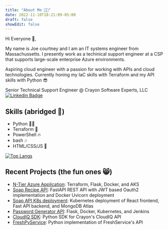 ```yaml
---
title: "About Me 👨‍💻"
date: 2022-11-10T18:21:09-05:00
draft: false
showEdit: false
---
```

Hi Everyone 👋, 

My name is Joe courtney and I am an IT systems engineer from Massachussetts. I presently work as 
a techinical support engineer at a CSP that supports large-scale enterprise Azure environments. 

Aspiring cloud engineer with a passion for working with APIs and cloud technologies. Currently honing
my IaC skills with Terraform and my API skills with Python 😎

Senior Technical Support Engineer @ Crayon Software Experts, LLC
[![Linkedin Badge](https://img.shields.io/badge/-blastomussa-blue?style=for-the-badge&logo=Linkedin&logoColor=white)](https://www.linkedin.com/in/joseph-courtney)

## Skills (abridged 🌁)

- Python 🐱‍🚀
- Terraform 👾
- PowerShell 🔥
- bash 🎶
- HTML/CSS/JS 🌴

[![Top Langs](https://github-readme-stats.vercel.app/api/top-langs/?username=blastomussa&layout=compact&theme=vision-friendly-dark)](https://github.com/anuraghazra/github-readme-stats)

## Recent Projects (the fun ones 😸)

- <a href="https://github.com/blastomussa/Azure-NTier-Terraform">N-Tier Azure Application</a>: Terraform, Flask, Docker, and AKS
- <a href="https://github.com/blastomussa/soap-recipe-api">Soap Recipe API</a>: FastAPI REST API with JWT based Oauth2 implementation and Docker Uvicorn deployment
- <a href="https://github.com/blastomussa/k8s-project">Soap API K8s deployment</a>: Kubernetes deployment of React frontend, Fast API backend, and MongoDB Atlas
- <a href="https://github.com/blastomussa/Password-Generator-Api">Password Generator API</a>: Flask, Docker, Kubernetes, and Jenkins
- <a href="https://github.com/blastomussa/crayon-python-sdk">CloudIQ SDK</a>: Python SDK for Crayon's CloudIQ API
- <a href="https://github.com/blastomussa/FreshPyService">FreshPyService</a>: Python implementation of FreshService's API




